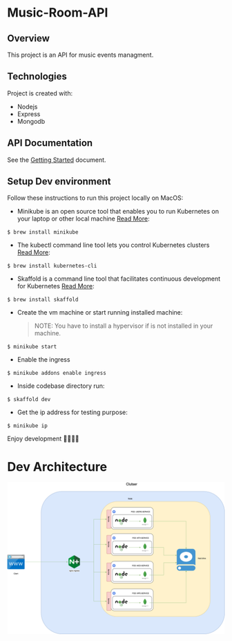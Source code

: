# Music-Room-API

## Overview

This project is an API for music events managment.

## Technologies

Project is created with:

- Nodejs
- Express
- Mongodb

## API Documentation

See the [Getting Started](https://documenter.getpostman.com/view/10811880/TzY68Z8M) document.

## Setup Dev environment

Follow these instructions to run this project locally on MacOS:

- Minikube is an open source tool that enables you to run Kubernetes on your laptop or other local machine [Read More](https://kubernetes.io/docs/tutorials/hello-minikube/):

```
$ brew install minikube
```

- The kubectl command line tool lets you control Kubernetes clusters [Read More](https://kubernetes.io/docs/tasks/tools/):

```
$ brew install kubernetes-cli
```

- Skaffold is a command line tool that facilitates continuous development for Kubernetes [Read More](https://skaffold.dev/):

```
$ brew install skaffold
```

- Create the vm machine or start running installed machine:
  > NOTE: You have to install a hypervisor if is not installed in your machine.

```
$ minikube start
```

- Enable the ingress

```
$ minikube addons enable ingress
```

- Inside codebase directory run:

```
$ skaffold dev
```

- Get the ip address for testing purpose:

```
$ minikube ip
```

Enjoy development 🎉🎉🎉🎉

# Dev Architecture

![alt text](https://github.com/simofilahi/Music-Room-API/blob/main/assets/dev-architecture.png)
